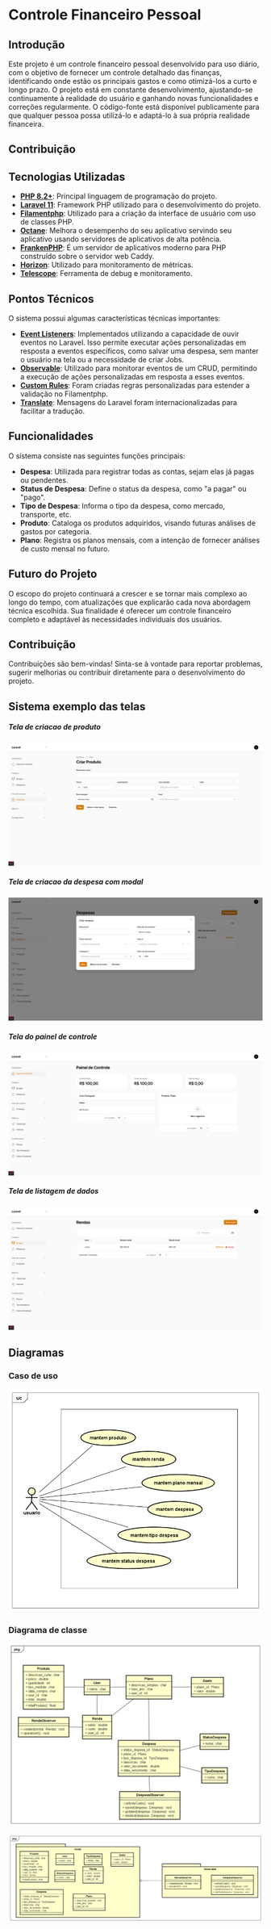 # Controle Financeiro Pessoal

## Introdução

Este projeto é um controle financeiro pessoal desenvolvido para uso diário, com o objetivo de fornecer um controle detalhado das finanças, identificando onde estão os principais gastos e como otimizá-los a curto e longo prazo. O projeto está em constante desenvolvimento, ajustando-se continuamente à realidade do usuário e ganhando novas funcionalidades e correções regularmente. O código-fonte está disponível publicamente para que qualquer pessoa possa utilizá-lo e adaptá-lo à sua própria realidade financeira.


## Contribuição



## Tecnologias Utilizadas

- [**PHP 8.2+**](https://www.php.net/releases/8.2/en.php): Principal linguagem de programação do projeto.
- [**Laravel 11**](https://laravel.com/docs/11.x): Framework PHP utilizado para o desenvolvimento do projeto.
- [**Filamentphp**](https://filamentphp.com/): Utilizado para a criação da interface de usuário com uso de classes PHP.
- [**Octane**](https://laravel.com/docs/11.x/octane): Melhora o desempenho do seu aplicativo servindo seu aplicativo usando servidores de aplicativos de alta potência.
- [**FrankenPHP**](https://github.com/dunglas/frankenphp): É um servidor de aplicativos moderno para PHP construído sobre o servidor web Caddy.
- [**Horizon**](https://laravel.com/docs/11.x/horizon#main-content): Utilizado para monitoramento de métricas.
- [**Telescope**](https://laravel.com/docs/11.x/telescope#main-content): Ferramenta de debug e monitoramento.

## Pontos Técnicos

O sistema possui algumas características técnicas importantes:

- [**Event Listeners**](https://laravel.com/docs/11.x/events#generating-events-and-listeners): Implementados utilizando a capacidade de ouvir eventos no Laravel. Isso permite executar ações personalizadas em resposta a eventos específicos, como salvar uma despesa, sem manter o usuário na tela ou a necessidade de criar Jobs.
- [**Observable**](https://laravel.com/docs/11.x/eloquent#observers): Utilizado para monitorar eventos de um CRUD, permitindo a execução de ações personalizadas em resposta a esses eventos.
- [**Custom Rules**](https://laravel.com/docs/11.x/precognition#customizing-validation-rules): Foram criadas regras personalizadas para estender a validação no Filamentphp.
- [**Translate**](https://laravel.com/docs/11.x/localization#defining-translation-strings): Mensagens do Laravel foram internacionalizadas para facilitar a tradução.

## Funcionalidades

O sistema consiste nas seguintes funções principais:

- **Despesa**: Utilizada para registrar todas as contas, sejam elas já pagas ou pendentes.
- **Status de Despesa**: Define o status da despesa, como "a pagar" ou "pago".
- **Tipo de Despesa**: Informa o tipo da despesa, como mercado, transporte, etc.
- **Produto**: Cataloga os produtos adquiridos, visando futuras análises de gastos por categoria.
- **Plano**: Registra os planos mensais, com a intenção de fornecer análises de custo mensal no futuro.

## Futuro do Projeto

O escopo do projeto continuará a crescer e se tornar mais complexo ao longo do tempo, com atualizações que explicarão cada nova abordagem técnica escolhida. Sua finalidade é oferecer um controle financeiro completo e adaptável às necessidades individuais dos usuários.

## Contribuição

Contribuições são bem-vindas! Sinta-se à vontade para reportar problemas, sugerir melhorias ou contribuir diretamente para o desenvolvimento do projeto.

## Sistema exemplo das telas

##### Tela de criacao de produto
![Tela de produto](https://github.com/dossantoscarlos/meu_financeiro/blob/test/doc/img/criar_produto.png?raw=true)

##### Tela de criacao da despesa com modal
![Tela de criacao da despesa](https://github.com/dossantoscarlos/meu_financeiro/blob/test/doc/img/despesa_create.png?raw=true)



##### Tela do painel de controle

![Diagrama de classe](https://github.com/dossantoscarlos/meu_financeiro/blob/test/doc/img/painel_controle.png?raw=true)

##### Tela de listagem de dados

![Diagrama de classe](https://github.com/dossantoscarlos/meu_financeiro/blob/test/doc/img/renda_lista.png?raw=true)

## Diagramas

### Caso de uso

![Caso de uso](https://github.com/dossantoscarlos/meu_financeiro/blob/test/doc/diagramas/UseCase%20Diagram0.png?raw=true)

### Diagrama de classe

![Diagrama de classe](https://github.com/dossantoscarlos/meu_financeiro/blob/test/doc/diagramas/Class%20Diagram2.png?raw=true)

![Diagrama de pacotes](https://github.com/dossantoscarlos/meu_financeiro/blob/test/doc/diagramas/diagram%20package.png?raw=true)
